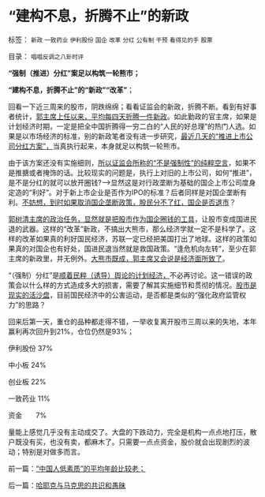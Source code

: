 # “建构不息，折腾不止”的新政

标签： `新政` `一致药业` `伊利股份` `国企` `改革` `分红` `公有制` `干预` `看得见的手` `股票` 

目录： `唱唱反调之八卦时评`

**“强制（推进）分红”案足以构筑一轮熊市；**

**“建构不息，折腾不止”的“新政”“改革”**；

回看一下近三周来的股市，阴跌绵绵；看看证监会的新政，折腾不断。看到有好事者统计，[郭主席上任以来，平均每四天折腾一件新政](../../../2012/6/20/（凯恩斯主义＋紧缩预期）的疯疯颠颠.md)。如此勤政的官主席，如果是计划经济时期，一定是把全中国折腾得一穷二白的“人民的好总理”的热门人选。如果是以市场经济的标准，别的新政笔者没有进一步研究，[最近几天的“推进上市公司分红方案”，](../../../2012/1/14/中国改革谨防改到印度失败的道路上.md)当真执行起来，本身就足以构筑一轮熊市。

由于该方案还没有实施细则，[所以证监会所称的“不是强制性”的纯粹空言](../../../2012/1/11/市场经济不可能圈钱，强制分红令印度熊市40年！.md)，如果不是推搪或者掩饰的话。比较现实的问题是，执行上对旧的上市公司，如何“推进”，是不是分红的就可以放开圈钱?——>显然这是对行政垄断为基础的国企上市公司度身定造的“利好”。对于新上市企业是否作为IPO的标准？后者同样是对国企垄断有利。[不妨想，到时如果取消国企垄断政策，股民分不了红，国企是否退市](../../../2012/6/2/国企私有化和国企分红的不可行性.md)？

[郭树清主席的政治任务，显然就是把股市作为国企圈钱的工具](../../../2012/5/15/万一出现改革旗号下的国进民退，您有思想准备吗？.md)，让股市变成国进民退的武器。这样的“改革”新政，不搞出大熊市，那么经济学就一定不是科学了。这样的改革如果真的利好国民经济，苏联一定已经把美国打出了地球。这样的政策如果真的对国企也有好处，国进民退当然就是救国政策。“逢危机向左转”，至少在郭主席的新政里，并无例外。[大熊市既成，郭主席又会说是经济面所致了](../../../2012/1/5/证监会政策过度令A股熊遍全球.md)。

“（强制）分红”是[顺着民粹（诱导）舆论的计划经济，](../../../2012/5/24/特权利益集团也有言论自由.md)不必再讨论。这一错误的政策会以什么样的方式造成多大的损害，需要了解其实施细节和贯彻的情况。[股市是现实的活沙盘](../../../2012/5/7/证监会可以“挽国企将倾之大厦”吗？.md)，目前国民经济中的公害运动，是否都是类似的“强化政府监管权力”的思路？

回来后第一天，重仓的品种都走得不错，一举收复离开股市三周以来的失地，本年赢利再次回升到21%，仓位仍然是93%；

伊利股份 37%

中小板 24%

创业板 22%

一致药业 11%

资金　　7%

量能上感觉几乎没有主动成交了。大盘的下跌动力，完全是机构一点点地打压，散户既没有买，也没有卖，都麻木了。只需要一点点资金，股价就会出现剧烈的波动；特别是对做多而言。

前一篇：[“中国人低素质”的平均年龄比较老；](../../../2012/8/20/“中国人低素质”的平均年龄比较老；.md)

后一篇：[哈耶克与马克思的共识和愚昧](../../../2012/8/21/哈耶克与马克思的共识和愚昧.md)